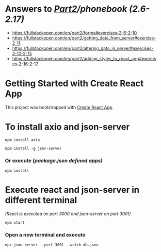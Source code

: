 # Answers to _[Part2](.../)/phonebook (2.6-2.17)_

- https://fullstackopen.com/en/part2/forms#exercises-2-6-2-10
- https://fullstackopen.com/en/part2/getting_data_from_server#exercise-2-11
- https://fullstackopen.com/en/part2/altering_data_in_server#exercises-2-12-2-15
- https://fullstackopen.com/en/part2/adding_styles_to_react_app#exercises-2-16-2-17

# Getting Started with Create React App

This project was bootstrapped with [Create React App](https://github.com/facebook/create-react-app).

# To install axio and json-server

```
npm install axio
```

```
npm install -g json-server
```

### Or execute _(package.json defined apps)_

```
npm install
```

# Execute react and json-server in different terminal

_(React is executed on port 3000 and json-server on port 3001)_

```
npm start
```

### Open a new terminal and execute

```
npx json-server --port 3001 --watch db.json
```
